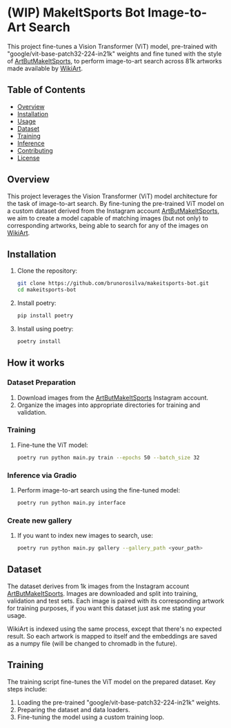 # (WIP) MakeItSports Bot Image-to-Art Search

This project fine-tunes a Vision Transformer (ViT) model, pre-trained with "google/vit-base-patch32-224-in21k" weights and fine tuned with the style of [ArtButMakeItSports](https://www.instagram.com/artbutmakeitsports/), to perform image-to-art search across 81k artworks made available by [WikiArt](https://wikiart.org/).

## Table of Contents

- [Overview](#overview)
- [Installation](#installation)
- [Usage](#usage)
- [Dataset](#dataset)
- [Training](#training)
- [Inference](#inference)
- [Contributing](#contributing)
- [License](#license)

## Overview

This project leverages the Vision Transformer (ViT) model architecture for the task of image-to-art search. By fine-tuning the pre-trained ViT model on a custom dataset derived from the Instagram account [ArtButMakeItSports](https://www.instagram.com/artbutmakeitsports/), we aim to create a model capable of matching images (but not only) to corresponding artworks, being able to search for any of the images on [WikiArt](https://wikiart.org/).

## Installation

1. Clone the repository:
    ```sh
    git clone https://github.com/brunorosilva/makeitsports-bot.git
    cd makeitsports-bot
    ```

2. Install poetry:
    ```sh
    pip install poetry
    ```

3. Install using poetry:
    ```sh
    poetry install
    ```

## How it works

### Dataset Preparation

1. Download images from the [ArtButMakeItSports](https://www.instagram.com/artbutmakeitsports/) Instagram account.
2. Organize the images into appropriate directories for training and validation.

### Training

1. Fine-tune the ViT model:
    ```sh
    poetry run python main.py train --epochs 50 --batch_size 32
    ```

### Inference via Gradio

1. Perform image-to-art search using the fine-tuned model:
    ```sh
    poetry run python main.py interface
    ```

### Create new gallery

1. If you want to index new images to search, use:
    ```sh
    poetry run python main.py gallery --gallery_path <your_path>
    ```

## Dataset

The dataset derives from 1k images from the Instagram account [ArtButMakeItSports](https://www.instagram.com/artbutmakeitsports/). Images are downloaded and split into training, validation and test sets. Each image is paired with its corresponding artwork for training purposes, if you want this dataset just ask me stating your usage.

WikiArt is indexed using the same process, except that there's no expected result. So each artwork is mapped to itself and the embeddings are saved as a numpy file (will be changed to chromadb in the future).

## Training

The training script fine-tunes the ViT model on the prepared dataset. Key steps include:

1. Loading the pre-trained "google/vit-base-patch32-224-in21k" weights.
2. Preparing the dataset and data loaders.
3. Fine-tuning the model using a custom training loop.